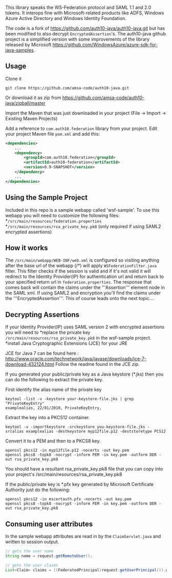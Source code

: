 This library speaks the WS-Federation protocol and SAML 1.1 and 2.0 tokens. It interops fine with Microsoft-related products like ADFS, Windows Azure Active Directory and Windows Identity Foundation.

The code is a fork of https://github.com/auth10-java/auth10-java.git but has been modified to also decrypt `EncryptedAssertion`'s. The auth10-java github project is a simplified version with some improvements of the library released by Microsoft <https://github.com/WindowsAzure/azure-sdk-for-java-samples>. 

## Usage

Clone it

	git clone https://github.com/amsa-code/auth10-java.git

Or download it as zip from <https://github.com/amsa-code/auth10-java/zipball/master>

Import the Maven that was just downloaded in your project (File -> Import -> Existing Maven Projects)

Add a reference to `com.auth10.federation` library from your project. Edit your project Maven file `pom.xml` and add this:

```xml
<dependencies>
	...
	<dependency>
		<groupId>com.auth10.federation</groupId>
		<artifactId>auth10-federation</artifactId>
		<version>0.9-SNAPSHOT</version>
	</dependency>
	...
</dependencies>
```

## Using the Sample Project
Included in this repo is a sample webapp called 'wsf-sample'. To use this webapp you will need to customize the following files:
*`/src/main/resources/federation.properties`
*`/src/main/resources/rsa_private_key.pk8` (only required if using SAML2 encrypted assertions)

## How it works
The `/src/main/webapp/WEB-INF/web.xml` is configured so visiting anything after the base url of the webapp (/*) will apply `WSFederationFilter.java` filter. This filter checks if the session is valid and if it's not valid it will redirect to the Identity Provider(IP) for authentication url and return back to your specified return url in `federation.properties`. The response that comes back will contain the claims under the '''Assertion''' element node in the SAML xml. If using SAML2 and encryption you'll find the claims under the '''EncryptedAssertion'''. This of course leads onto the next topic....


## Decrypting Assertions

If your Identity Provider(IP) uses SAML version 2 with encrypted assertions you will need to 
*replace the private key `/src/main/resources/rsa_private_key.pk8` in the wsf-sample project.
*install Java Cryptographic Extensions (JCE) for your JRE

JCE for Java 7 can be found here : http://www.oracle.com/technetwork/java/javase/downloads/jce-7-download-432124.html
Follow the readme found in the JCE zip.

If you generated your public/private key as a Java keystore (*.jks) then you can do the following to extract the private key.

First identify the alias name of the private key
```
keytool -list -v -keystore your-keystore-file.jks | grep "PrivateKeyEntry"
examplealias, 22/01/2010, PrivateKeyEntry, 
```

Extract the key into a PKCS12 container.
```
keytool -v -importkeystore -srckeystore you-keystore-file.jks -srcalias examplealias -destkeystore myp12file.p12 -deststoretype PCS12
```

Convert it to a PEM and then to a PKCS8 key.
```
openssl pkcs12 -in myp12file.p12 -nocerts -out key.pem
openssl pkcs8 -topk8 -nocrypt -inform PEM -in key.pem -outform DER -out rsa_private_key.pk8
```

You should have a resultant rsa_private_key.pk8 file that you can copy into your project's /src/main/resources/rsa_private_key.pk8

If the public/private key is *.pfx key generated by Microsoft Certificate Authority just do the following:
```
openssl pkcs12 -in mscertauth.pfx -nocerts -out key.pem
openssl pkcs8 -topk8 -nocrypt -inform PEM -in key.pem -outform DER -out rsa_private_key.pk8
```



## Consuming user attributes
In the sample webapp attributes are read in by the `ClaimServlet.java` and written to session output.

```java
// gets the user name
String name = request.getRemoteUser();

// gets the user claims
List<Claim> claims = ((FederatedPrincipal)request.getUserPrincipal()).getClaims()
```
